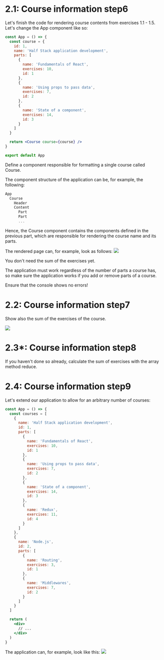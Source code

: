 # 2.1: Course information step6

Let's finish the code for rendering course contents from exercises 1.1 - 1.5. Let's change the App component like so:
```jsx
const App = () => {
  const course = {
    id: 1,
    name: 'Half Stack application development',
    parts: [
      {
        name: 'Fundamentals of React',
        exercises: 10,
        id: 1
      },
      {
        name: 'Using props to pass data',
        exercises: 7,
        id: 2
      },
      {
        name: 'State of a component',
        exercises: 14,
        id: 3
      }
    ]
  }

  return <Course course={course} />
}

export default App
```
Define a component responsible for formatting a single course called Course.

The component structure of the application can be, for example, the following:
```jsx
App
  Course
    Header
    Content
      Part
      Part
      ...
```
Hence, the Course component contains the components defined in the previous part, which are responsible for rendering the course name and its parts.

The rendered page can, for example, look as follows:
<img src="https://fullstackopen.com/static/6e12df59c1c9e28c39ebdbe1b41ccf97/5a190/8e.png">

You don't need the sum of the exercises yet.

The application must work regardless of the number of parts a course has, so make sure the application works if you add or remove parts of a course.

Ensure that the console shows no errors!

# 2.2: Course information step7

Show also the sum of the exercises of the course.

<img src="https://fullstackopen.com/static/2d8aa950189db6cf2eeb794181429ae9/5a190/9e.png">

# 2.3*: Course information step8

If you haven't done so already, calculate the sum of exercises with the array method reduce.

# 2.4: Course information step9
Let's extend our application to allow for an arbitrary number of courses:
```jsx
const App = () => {
  const courses = [
    {
      name: 'Half Stack application development',
      id: 1,
      parts: [
        {
          name: 'Fundamentals of React',
          exercises: 10,
          id: 1
        },
        {
          name: 'Using props to pass data',
          exercises: 7,
          id: 2
        },
        {
          name: 'State of a component',
          exercises: 14,
          id: 3
        },
        {
          name: 'Redux',
          exercises: 11,
          id: 4
        }
      ]
    }, 
    {
      name: 'Node.js',
      id: 2,
      parts: [
        {
          name: 'Routing',
          exercises: 3,
          id: 1
        },
        {
          name: 'Middlewares',
          exercises: 7,
          id: 2
        }
      ]
    }
  ]

  return (
    <div>
      // ...
    </div>
  )
}
```
The application can, for example, look like this:
<img src="https://fullstackopen.com/static/8c1ce3363ec056cd15c5edacbeec3370/5a190/10e.png">


